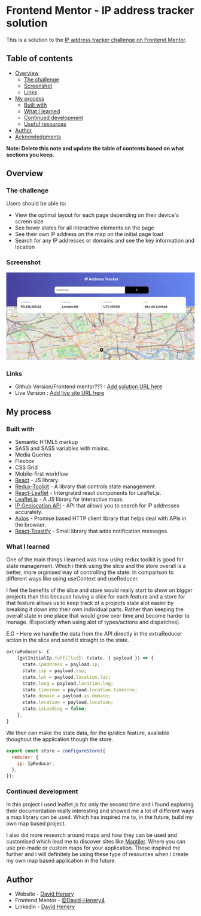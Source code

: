# Frontend Mentor - IP address tracker solution

This is a solution to the [IP address tracker challenge on Frontend Mentor](https://www.frontendmentor.io/challenges/ip-address-tracker-I8-0yYAH0).

## Table of contents

- [Overview](#overview)
  - [The challenge](#the-challenge)
  - [Screenshot](#screenshot)
  - [Links](#links)
- [My process](#my-process)
  - [Built with](#built-with)
  - [What I learned](#what-i-learned)
  - [Continued development](#continued-development)
  - [Useful resources](#useful-resources)
- [Author](#author)
- [Acknowledgments](#acknowledgments)

**Note: Delete this note and update the table of contents based on what sections you keep.**

## Overview

### The challenge

Users should be able to:

- View the optimal layout for each page depending on their device's screen size
- See hover states for all interactive elements on the page
- See their own IP address on the map on the initial page load
- Search for any IP addresses or domains and see the key information and location

### Screenshot

![Ip-Tracker-desktop](./readme-images/ip-tracker-desktop.png)

### Links

- Github Version/Frontend mentor??? : [Add solution URL here](https://your-solution-url.com)
- Live Version : [Add live site URL here](https://your-live-site-url.com)

## My process

### Built with

- Semantic HTML5 markup
- SASS and SASS variables with mixins.
- Media Queries
- Flexbox
- CSS Grid
- Mobile-first workflow
- [React](https://reactjs.org) - JS library.
- [Redux-Toolkit](https://redux-toolkit.js.org) - A library that controls state management.
- [React-Leaflet](https://react-leaflet.js.org) - Intergrated react components for Leaflet.js.
- [Leaflet.js](https://leafletjs.com) - A JS library for interactive maps.
- [IP Geolocation API](https://geo.ipify.org) - API that allows you to search for IP addresses accurately.
- [Axios](https://axios-http.com) - Promise based HTTP client library that helps deal with APIs in the browser.
- [React-Toastify](https://fkhadra.github.io/react-toastify/introduction) - Small library that adds notification messages.

### What I learned

One of the main things i learned was how using redux toolkit is good for state management. Which i think using the slice and the store overall is a better, more orginised way of controlling the state. In comparison to different ways like using useContext and useReducer.

I feel the benefits of the slice and store would really start to show on bigger projects than this because having a slice for each feature and a store for that feature allows us to keep track of a projects state alot easier by breaking it down into their own individual parts. Rather than keeping the overall state in one place that would grow over time and become harder to manage. (Especially when using alot of types/actions and dispatches).

E.G - Here we handle the data from the API directly in the extraReducer action in the slice and send it straight to the state. 
```js 
extraReducers: {
    [getInitialIp.fulfilled]: (state, { payload }) => {
      state.ipAddress = payload.ip;
      state.isp = payload.isp;
      state.lat = payload.location.lat;
      state.long = payload.location.lng;
      state.timezone = payload.location.timezone;
      state.domain = payload.as.domain;
      state.location = payload.location;
      state.isLoading = false;
    },
}
```

We then can make the state data, for the ip/slice feature, available thoughout the application though the store.
``` js 
export const store = configureStore({
  reducer: {
    ip: IpReducer,
  },
});
```

### Continued development

In this project i used leaflet.js for only the second time and i found exploring their documentation really interesting and showed me a lot of different ways a map library can be used. Which has inspired me to, in the future, build my own map based project.

I also did more research around maps and how they can be used and customised which lead me to discover sites like [Maptiler](https://www.maptiler.com). Where you can use pre-made or custom maps for your application. These inspired me further and i will definitely be using these type of resources when i create my own map based application in the future. 

## Author

- Website - [David Henery](https://www.djhwebdevelopment.com)
- Frontend Mentor - [@David-Henery4](https://www.frontendmentor.io/profile/David-Henery4)
- Linkedin - [David Henery](https://www.linkedin.com/in/david-henery-725458241)


